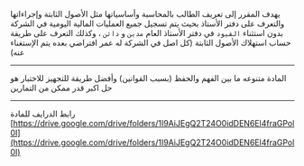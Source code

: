 يهدف المقرر إلى تعريف الطالب بالمحاسبة وأساسياتها مثل الأصول الثابتة وإجراءاتها والتعرف على دفتر الأستاذ بحيث يتم تسجيل
جميع العمليات المالية اليومية في الشركة بدون استثناء `القيود` في دفتر الأستاذ العام `مدين` و `دائن` ، وكذلك التعرف على
طريقة حساب استهلاك الأصول الثابتة (كل اصل في الشركة له عمر افتراضي بعده يتم الإستغناء عنه)

---

المادة متنوعه ما بين الفهم والحفظ (بسبب القوانين) وأفضل طريقة للتجهيز للاختبار هو حل اكبر قدر ممكن من التمارين

---

رابط الدرايف للمادة
[https://drive.google.com/drive/folders/1I9AiJEgQ2T24O0idDEN6El4fraGPol0I](https://drive.google.com/drive/folders/1I9AiJEgQ2T24O0idDEN6El4fraGPol0I)

